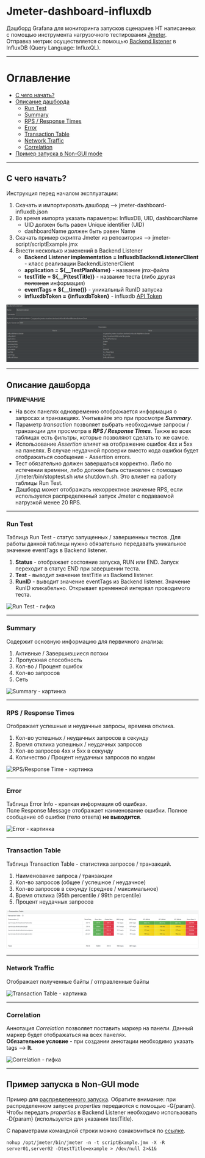 # Jmeter-dashboard-influxdb
Дашборд Grafana для мониторинга запусков сценариев НТ написанных с помощью инструмента нагрузочного
тестирования [Jmeter](https://jmeter.apache.org/).  
Отправка метрик осуществляется с помощью 
[Backend listener](https://jmeter.apache.org/usermanual/component_reference.html#Backend_Listener)
в InfluxDB (Query Language: InfluxQL).

---
# Оглавление
* [С чего начать?](#begin)
* [Описание дашборда](#dashboardDescription)
  * [Run Test](#runTest)
  * [Summary](#summary)
  * [RPS / Response Times](#rps)
  * [Error](#error)
  * [Transaction Table](#transactionTable)
  * [Network Traffic](#network)
  * [Correlation](#correlation)
* [Пример запуска в Non-GUI mode](#example)

---
## С чего начать? <a id="begin"></a>
Инструкция перед началом эксплуатации:
1. Скачать и импортировать дашборд --> jmeter-dashboard-influxdb.json
2. Во время импорта указать параметры: InfluxDB, UID, dashboardName 
   * UID должен быть равен Unique identifier (UID)
   * dashboardName должен быть равен Name
4. Скачать пример скрипта Jmeter из репозитория --> jmeter-script/scriptExample.jmx
4. Внести несколько изменений в Backend Listener
   * **Backend Listener implementation = InfluxdbBackendListenerClient** - класс реализации BackendListenerClient
   * **application = ${__TestPlanName}** - название jmx-файла
   * **testTitle = ${__P(testTitle)}** - название теста (либо другая ~~полезная~~ информация)
   * **eventTags = ${__time()}** - уникальный RunID запуска
   * **influxdbToken = {influxdbToken}** -
    influxdb [API Token](https://docs.influxdata.com/influxdb/cloud/admin/tokens/create-token/)

![Backend Listener - картинка](https://raw.githubusercontent.com/promokk/jmeter-dashboard-influxdb/main/data/Backend_Listener.png)

---
## Описание дашборда <a id="dashboardDescription"></a>
**ПРИМЕЧАНИЕ**
* На всех панелях одновременно отображается информация о запросах и транзакциях. Учитывайте это при
просмотре **_Summary_**.  
* Параметр _transaction_ позволяет выбрать необходимые запросы / транзакции для просмотра в **_RPS / Response Times_**.
Также во всех таблицах есть фильтры, которые позволяют сделать то же самое.  
* Использование _Assertion_ влияет на отображение ошибок 4xx и 5xx на панелях. В случае неудачной проверки
вместо кода ошибки будет отображаться сообщение - Assertion errors.
* Тест обязательно должен завершаться корректно. Либо по истечении времени, 
либо должен быть остановлен с помощью /jmeter/bin/stoptest.sh или shutdown.sh. Это влияет на работу таблицы Run Test. 
* Дашборд может отображать некорректное значение RPS, 
если используется распределенный запуск Jmeter с подаваемой нагрузкой менее 20 RPS.

---
### Run Test <a id="runTest"></a>
Таблица Run Test - статус запущенных / завершенных тестов. Для работы данной таблицы нужно обязательно передавать
уникальное значение eventTags в Backend listener.  
1. **Status** - отображает состояние запуска, RUN или END. Запуск переходит в статус END при завершении теста.
2. **Test** - выводит значение testTitle из Backend listener.
3. **RunID** - выводит значение eventTags из Backend listener. Значение RunID кликабельно. Открывает временной
интервал проводимого теста.

![Run Test - гифка](https://raw.githubusercontent.com/promokk/jmeter-dashboard-influxdb/main/data/Run_Test.gif)

---
### Summary <a id="summary"></a>
Содержит основную информацию для первичного анализа:
1. Активные / Завершившиеся потоки
2. Пропускная способность 
3. Кол-во / Процент ошибок
4. Кол-во запросов
5. Сеть

![Summary - картинка](https://raw.githubusercontent.com/promokk/jmeter-dashboard-influxdb/main/data/Summary.png)

---
### RPS / Response Times <a id="rps"></a>
Отображает успешные и неудачные запросы, времена отклика.
1. Кол-во успешных / неудачных запросов в секунду
2. Время отклика успешных / неудачных запросов
3. Кол-во запросов 4xx и 5xx в секунду
4. Количество / Процент неудачных запросов по кодам

![RPS/Response Time - картинка](https://raw.githubusercontent.com/promokk/jmeter-dashboard-influxdb/main/data/RPS_Response_Time.png)

---
### Error <a id="error"></a>
Таблица Error Info - краткая информация об ошибках.  
Поле Response Message отображает наименование ошибки. Полное сообщение об ошибке (тело ответа) **не выводится**.

![Error - картинка](https://raw.githubusercontent.com/promokk/jmeter-dashboard-influxdb/main/data/Error.png)

---
### Transaction Table <a id="transactionTable"></a>
Таблица Transaction Table - статистика запросов / транзакций.
1. Наименование запроса / транзакции
2. Кол-во запросов (общее / успешное / неудачное)
3. Кол-во запросов в секунду (среднее / максимальное)
4. Время отклика (95th percentile / 99th percentile)
5. Процент неудачных запросов

![Transaction Table - картинка](https://raw.githubusercontent.com/promokk/jmeter-dashboard-influxdb/main/data/Transaction_Table.png)

---
### Network Traffic <a id="network"></a>
Отображает полученные байты / отправленные байты

![Transaction Table - картинка](https://raw.githubusercontent.com/promokk/jmeter-dashboard-influxdb/main/data/Network_Traffic.png)

---
### Correlation <a id="correlation"></a>
Аннотация _Сorrelation_ позволяет поставить маркер на панели. Данный маркер будет отображаться на всех панелях.  
**Обязательное условие** - при создании аннотации необходимо указать tags --> **lt**.

![Correlation - гифка](https://raw.githubusercontent.com/promokk/jmeter-dashboard-influxdb/main/data/Correlation.gif)

---
## Пример запуска в Non-GUI mode <a id="example"></a>
Пример для [распределенного запуска](https://jmeter.apache.org/usermanual/remote-test.html).
Обратите внимание: при распределенном запуске _properties_ передаются с помощью -G{param}.  
Чтобы передать _properties_ в Backend Listener необходимо использовать -D{param} (используется для указания testTitle).

С параметрами командной строки можно ознакомиться по
[ссылке](https://jmeter.apache.org/usermanual/get-started.html#non_gui).

~~~shell
nohup /opt/jmeter/bin/jmeter -n -t scriptExample.jmx -X -R server01,server02 -DtestTitle=example > /dev/null 2>&1&
~~~

